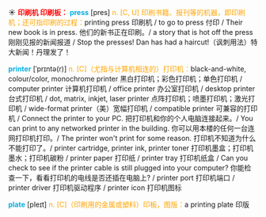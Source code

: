 ☀ <font color="red">**印刷机 印刷板：**</font>
<font color="sky blue">**press**</font> [pres] 
<font color="orange">n. [C, U] 印刷书籍、报刊等的机器，即印刷机；还可指印刷的过程：</font>printing press 印刷机 / to go to press 付印 / Their new book is in press. 他们的新书正在印刷。/ a story that is hot off the press 刚刚见报的新闻报道 / Stop the presses! Dan has had a haircut!（讽刺用法）特大新闻！丹理发了！
           
<font color="sky blue">**printer**</font> [ˈprɪntə(r)]
<font color="orange">n. [C]（尤指与计算机相连的）打印机：</font>black-and-white, colour/color, monochrome printer 黑白打印机；彩色打印机；单色打印机 / computer printer 计算机打印机 / office printer 办公室打印机 / desktop printer 台式打印机 / dot, matrix, inkjet, laser printer 点阵打印机；喷墨打印机；激光打印机 / wide-format printer（美）宽幅打印机 / compatible printer 可兼容的打印机 / Connect the printer to your PC. 把打印机和你的个人电脑连接起来。/ You can print to any networked printer in the building. 你可以用本楼的任何一台连网打印机打印。/ The printer won't print for some reason. 打印机不知道为什么不能打印了。/ printer cartridge, printer ink, printer toner 打印机墨盒；打印机墨水；打印机碳粉 / printer paper 打印纸 / printer tray 打印机纸盒 / Can you check to see if the printer cable is still plugged into your computer? 你能检查一下，看看打印机的电线是否还插在电脑上? / printer port 打印机端口 / printer driver 打印机驱动程序 / printer icon 打印机图标

<font color="sky blue">**plate**</font> [pleɪt] 
<font color="orange">n. [C]（印刷用的金属或塑料）印板，图版：</font>a printing plate 印版

